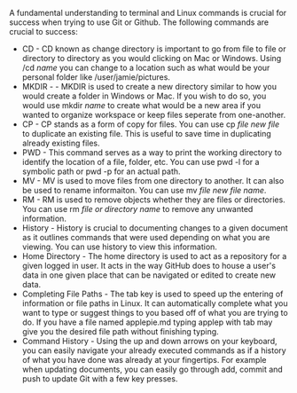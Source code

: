 A fundamental understanding to terminal and Linux commands is crucial for success when trying to use Git or Github. The following commands are crucial to success:

* CD  - CD known as change directory is important to go from file to file or directory to directory as you would clicking on Mac or Windows. Using /cd *name* you can change to a location such as what would be your personal folder like /user/jamie/pictures.
* MKDIR - - MKDIR is used to create a new directory similar to how you would create a folder in Windows or Mac. If you wish to do so, you would use mkdir *name* to create what would be a new area if you wanted to organize workspace or keep files seperate from one-another.
* CP - CP stands as a form of copy for files. You can use cp *file* *new file* to duplicate an existing file. This is useful to save time in duplicating already existing files.
* PWD - This command serves as a way to print the working directory to identify the location of a file, folder, etc. You can use pwd -l for a symbolic path or pwd -p for an actual path. 
* MV - MV is used to move files from one directory to another. It can also be used to rename informaiton. You can use mv *file* *new file name*.
* RM - RM is used to remove objects whether they are files or directories. You can use rm *file or directory name* to remove any unwanted information.
* History - History is crucial to documenting changes to a given document as it outlines commands that were used depending on what you are viewing. You can use history to view this information.
* Home Directory - The home directory is used to act as a repository for a given logged in user. It acts in the way GitHub does to house a user's data in one given place that can be navigated or edited to create new data.
* Completing File Paths - The tab key is used to speed up the entering of information or file paths in Linux. It can automatically complete what you want to type or suggest things to you based off of what you are trying to do. If you have a file named applepie.md typing applep with tab may give you the desired file path without finishing typing.
* Command History - Using the up and down arrows on your keyboard, you can easily navigate your already executed commands as if a history of what you have done was already at your fingertips. For example when updating documents, you can easily go through add, commit and push to update Git with a few key presses.

